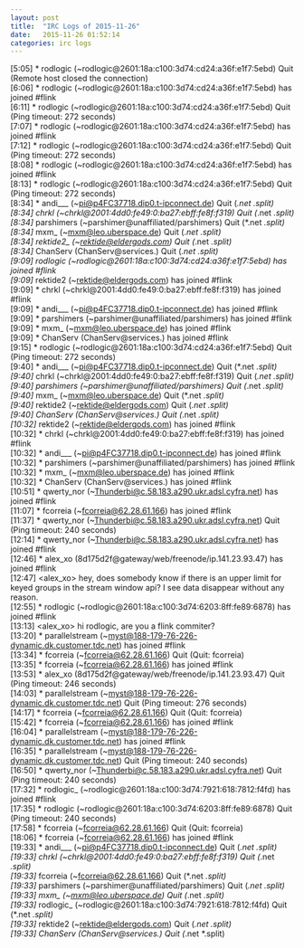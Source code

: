```yaml
---
layout: post
title:  "IRC Logs of 2015-11-26"
date:   2015-11-26 01:52:14
categories: irc logs
---
```

<span class="irc-date">[5:05]</span> <span class="irc-navy">* rodlogic (~rodlogic@2601:18a:c100:3d74:cd24:a36f:e1f7:5ebd) Quit (Remote host closed the connection)</span><br />
<span class="irc-date">[6:06]</span> <span class="irc-green">* rodlogic (~rodlogic@2601:18a:c100:3d74:cd24:a36f:e1f7:5ebd) has joined #flink</span><br />
<span class="irc-date">[6:11]</span> <span class="irc-navy">* rodlogic (~rodlogic@2601:18a:c100:3d74:cd24:a36f:e1f7:5ebd) Quit (Ping timeout: 272 seconds)</span><br />
<span class="irc-date">[7:07]</span> <span class="irc-green">* rodlogic (~rodlogic@2601:18a:c100:3d74:cd24:a36f:e1f7:5ebd) has joined #flink</span><br />
<span class="irc-date">[7:12]</span> <span class="irc-navy">* rodlogic (~rodlogic@2601:18a:c100:3d74:cd24:a36f:e1f7:5ebd) Quit (Ping timeout: 272 seconds)</span><br />
<span class="irc-date">[8:08]</span> <span class="irc-green">* rodlogic (~rodlogic@2601:18a:c100:3d74:cd24:a36f:e1f7:5ebd) has joined #flink</span><br />
<span class="irc-date">[8:13]</span> <span class="irc-navy">* rodlogic (~rodlogic@2601:18a:c100:3d74:cd24:a36f:e1f7:5ebd) Quit (Ping timeout: 272 seconds)</span><br />
<span class="irc-date">[8:34]</span> <span class="irc-navy">* andi___ (~pi@p4FC37718.dip0.t-ipconnect.de) Quit (*.net *.split)</span><br />
<span class="irc-date">[8:34]</span> <span class="irc-navy">* chrkl (~chrkl@2001:4dd0:fe49:0:ba27:ebff:fe8f:f319) Quit (*.net *.split)</span><br />
<span class="irc-date">[8:34]</span> <span class="irc-navy">* parshimers (~parshimer@unaffiliated/parshimers) Quit (*.net *.split)</span><br />
<span class="irc-date">[8:34]</span> <span class="irc-navy">* mxm_ (~mxm@leo.uberspace.de) Quit (*.net *.split)</span><br />
<span class="irc-date">[8:34]</span> <span class="irc-navy">* rektide2_ (~rektide@eldergods.com) Quit (*.net *.split)</span><br />
<span class="irc-date">[8:34]</span> <span class="irc-navy">* ChanServ (ChanServ@services.) Quit (*.net *.split)</span><br />
<span class="irc-date">[9:09]</span> <span class="irc-green">* rodlogic (~rodlogic@2601:18a:c100:3d74:cd24:a36f:e1f7:5ebd) has joined #flink</span><br />
<span class="irc-date">[9:09]</span> <span class="irc-green">* rektide2 (~rektide@eldergods.com) has joined #flink</span><br />
<span class="irc-date">[9:09]</span> <span class="irc-green">* chrkl (~chrkl@2001:4dd0:fe49:0:ba27:ebff:fe8f:f319) has joined #flink</span><br />
<span class="irc-date">[9:09]</span> <span class="irc-green">* andi___ (~pi@p4FC37718.dip0.t-ipconnect.de) has joined #flink</span><br />
<span class="irc-date">[9:09]</span> <span class="irc-green">* parshimers (~parshimer@unaffiliated/parshimers) has joined #flink</span><br />
<span class="irc-date">[9:09]</span> <span class="irc-green">* mxm_ (~mxm@leo.uberspace.de) has joined #flink</span><br />
<span class="irc-date">[9:09]</span> <span class="irc-green">* ChanServ (ChanServ@services.) has joined #flink</span><br />
<span class="irc-date">[9:15]</span> <span class="irc-navy">* rodlogic (~rodlogic@2601:18a:c100:3d74:cd24:a36f:e1f7:5ebd) Quit (Ping timeout: 272 seconds)</span><br />
<span class="irc-date">[9:40]</span> <span class="irc-navy">* andi___ (~pi@p4FC37718.dip0.t-ipconnect.de) Quit (*.net *.split)</span><br />
<span class="irc-date">[9:40]</span> <span class="irc-navy">* chrkl (~chrkl@2001:4dd0:fe49:0:ba27:ebff:fe8f:f319) Quit (*.net *.split)</span><br />
<span class="irc-date">[9:40]</span> <span class="irc-navy">* parshimers (~parshimer@unaffiliated/parshimers) Quit (*.net *.split)</span><br />
<span class="irc-date">[9:40]</span> <span class="irc-navy">* mxm_ (~mxm@leo.uberspace.de) Quit (*.net *.split)</span><br />
<span class="irc-date">[9:40]</span> <span class="irc-navy">* rektide2 (~rektide@eldergods.com) Quit (*.net *.split)</span><br />
<span class="irc-date">[9:40]</span> <span class="irc-navy">* ChanServ (ChanServ@services.) Quit (*.net *.split)</span><br />
<span class="irc-date">[10:32]</span> <span class="irc-green">* rektide2 (~rektide@eldergods.com) has joined #flink</span><br />
<span class="irc-date">[10:32]</span> <span class="irc-green">* chrkl (~chrkl@2001:4dd0:fe49:0:ba27:ebff:fe8f:f319) has joined #flink</span><br />
<span class="irc-date">[10:32]</span> <span class="irc-green">* andi___ (~pi@p4FC37718.dip0.t-ipconnect.de) has joined #flink</span><br />
<span class="irc-date">[10:32]</span> <span class="irc-green">* parshimers (~parshimer@unaffiliated/parshimers) has joined #flink</span><br />
<span class="irc-date">[10:32]</span> <span class="irc-green">* mxm_ (~mxm@leo.uberspace.de) has joined #flink</span><br />
<span class="irc-date">[10:32]</span> <span class="irc-green">* ChanServ (ChanServ@services.) has joined #flink</span><br />
<span class="irc-date">[10:51]</span> <span class="irc-green">* qwerty_nor (~Thunderbi@c.58.183.a290.ukr.adsl.cyfra.net) has joined #flink</span><br />
<span class="irc-date">[11:07]</span> <span class="irc-green">* fcorreia (~fcorreia@62.28.61.166) has joined #flink</span><br />
<span class="irc-date">[11:37]</span> <span class="irc-navy">* qwerty_nor (~Thunderbi@c.58.183.a290.ukr.adsl.cyfra.net) Quit (Ping timeout: 240 seconds)</span><br />
<span class="irc-date">[12:14]</span> <span class="irc-green">* qwerty_nor (~Thunderbi@c.58.183.a290.ukr.adsl.cyfra.net) has joined #flink</span><br />
<span class="irc-date">[12:46]</span> <span class="irc-green">* alex_xo (8d175d2f@gateway/web/freenode/ip.141.23.93.47) has joined #flink</span><br />
<span class="irc-date">[12:47]</span> <span class="irc-black">&lt;alex_xo&gt; hey, does somebody know if there is an upper limit for keyed groups in the stream window api? I see data disappear without any reason.</span><br />
<span class="irc-date">[12:55]</span> <span class="irc-green">* rodlogic (~rodlogic@2601:18a:c100:3d74:6203:8ff:fe89:6878) has joined #flink</span><br />
<span class="irc-date">[13:13]</span> <span class="irc-black">&lt;alex_xo&gt; hi rodlogic, are you a flink commiter?</span><br />
<span class="irc-date">[13:20]</span> <span class="irc-green">* parallelstream (~myst@188-179-76-226-dynamic.dk.customer.tdc.net) has joined #flink</span><br />
<span class="irc-date">[13:34]</span> <span class="irc-navy">* fcorreia (~fcorreia@62.28.61.166) Quit (Quit: fcorreia)</span><br />
<span class="irc-date">[13:35]</span> <span class="irc-green">* fcorreia (~fcorreia@62.28.61.166) has joined #flink</span><br />
<span class="irc-date">[13:53]</span> <span class="irc-navy">* alex_xo (8d175d2f@gateway/web/freenode/ip.141.23.93.47) Quit (Ping timeout: 246 seconds)</span><br />
<span class="irc-date">[14:03]</span> <span class="irc-navy">* parallelstream (~myst@188-179-76-226-dynamic.dk.customer.tdc.net) Quit (Ping timeout: 276 seconds)</span><br />
<span class="irc-date">[14:17]</span> <span class="irc-navy">* fcorreia (~fcorreia@62.28.61.166) Quit (Quit: fcorreia)</span><br />
<span class="irc-date">[15:42]</span> <span class="irc-green">* fcorreia (~fcorreia@62.28.61.166) has joined #flink</span><br />
<span class="irc-date">[16:04]</span> <span class="irc-green">* parallelstream (~myst@188-179-76-226-dynamic.dk.customer.tdc.net) has joined #flink</span><br />
<span class="irc-date">[16:35]</span> <span class="irc-navy">* parallelstream (~myst@188-179-76-226-dynamic.dk.customer.tdc.net) Quit (Ping timeout: 240 seconds)</span><br />
<span class="irc-date">[16:50]</span> <span class="irc-navy">* qwerty_nor (~Thunderbi@c.58.183.a290.ukr.adsl.cyfra.net) Quit (Ping timeout: 240 seconds)</span><br />
<span class="irc-date">[17:32]</span> <span class="irc-green">* rodlogic_ (~rodlogic@2601:18a:c100:3d74:7921:618:7812:f4fd) has joined #flink</span><br />
<span class="irc-date">[17:35]</span> <span class="irc-navy">* rodlogic (~rodlogic@2601:18a:c100:3d74:6203:8ff:fe89:6878) Quit (Ping timeout: 240 seconds)</span><br />
<span class="irc-date">[17:58]</span> <span class="irc-navy">* fcorreia (~fcorreia@62.28.61.166) Quit (Quit: fcorreia)</span><br />
<span class="irc-date">[18:06]</span> <span class="irc-green">* fcorreia (~fcorreia@62.28.61.166) has joined #flink</span><br />
<span class="irc-date">[19:33]</span> <span class="irc-navy">* andi___ (~pi@p4FC37718.dip0.t-ipconnect.de) Quit (*.net *.split)</span><br />
<span class="irc-date">[19:33]</span> <span class="irc-navy">* chrkl (~chrkl@2001:4dd0:fe49:0:ba27:ebff:fe8f:f319) Quit (*.net *.split)</span><br />
<span class="irc-date">[19:33]</span> <span class="irc-navy">* fcorreia (~fcorreia@62.28.61.166) Quit (*.net *.split)</span><br />
<span class="irc-date">[19:33]</span> <span class="irc-navy">* parshimers (~parshimer@unaffiliated/parshimers) Quit (*.net *.split)</span><br />
<span class="irc-date">[19:33]</span> <span class="irc-navy">* mxm_ (~mxm@leo.uberspace.de) Quit (*.net *.split)</span><br />
<span class="irc-date">[19:33]</span> <span class="irc-navy">* rodlogic_ (~rodlogic@2601:18a:c100:3d74:7921:618:7812:f4fd) Quit (*.net *.split)</span><br />
<span class="irc-date">[19:33]</span> <span class="irc-navy">* rektide2 (~rektide@eldergods.com) Quit (*.net *.split)</span><br />
<span class="irc-date">[19:33]</span> <span class="irc-navy">* ChanServ (ChanServ@services.) Quit (*.net *.split)</span><br />

